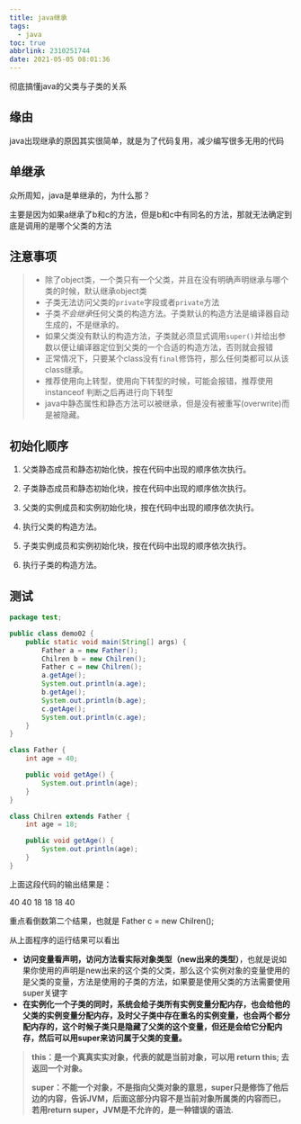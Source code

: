 ```yaml
---
title: java继承
tags:
  - java
toc: true
abbrlink: 2310251744
date: 2021-05-05 08:01:36
---
```


彻底搞懂java的父类与子类的关系

<!-- more -->

## 缘由

java出现继承的原因其实很简单，就是为了代码复用，减少编写很多无用的代码

## 单继承

众所周知，java是单继承的，为什么那？

主要是因为如果a继承了b和c的方法，但是b和c中有同名的方法，那就无法确定到底是调用的是哪个父类的方法

## 注意事项

>- 除了object类，一个类只有一个父类，并且在没有明确声明继承与哪个类的时候，默认继承object类
>- 子类无法访问父类的`private`字段或者`private`方法
>- 子类*不会继承*任何父类的构造方法。子类默认的构造方法是编译器自动生成的，不是继承的。
>- 如果父类没有默认的构造方法，子类就必须显式调用`super()`并给出参数以便让编译器定位到父类的一个合适的构造方法，否则就会报错
>- 正常情况下，只要某个class没有`final`修饰符，那么任何类都可以从该class继承。
>- 推荐使用向上转型，使用向下转型的时候，可能会报错，推荐使用instanceof 判断之后再进行向下转型
>- java中静态属性和静态方法可以被继承，但是没有被重写(overwrite)而是被隐藏。

## 初始化顺序

1. 父类静态成员和静态初始化快，按在代码中出现的顺序依次执行。
2. 子类静态成员和静态初始化块，按在代码中出现的顺序依次执行。

3. 父类的实例成员和实例初始化块，按在代码中出现的顺序依次执行。
4. 执行父类的构造方法。
5. 子类实例成员和实例初始化块，按在代码中出现的顺序依次执行。
6. 执行子类的构造方法。

## 测试

```java
package test;

public class demo02 {
    public static void main(String[] args) {
        Father a = new Father();
        Chilren b = new Chilren();
        Father c = new Chilren();
        a.getAge();
        System.out.println(a.age);
        b.getAge();
        System.out.println(b.age);
        c.getAge();
        System.out.println(c.age);
    }
}

class Father {
    int age = 40;

    public void getAge() {
        System.out.println(age);
    }
}

class Chilren extends Father {
    int age = 18;

    public void getAge() {
        System.out.println(age);
    }
}
```

上面这段代码的输出结果是：

40 40 18 18 18 40

重点看倒数第二个结果，也就是 Father c = new Chilren();

从上面程序的运行结果可以看出

- **访问变量看声明，访问方法看实际对象类型（new出来的类型）**，也就是说如果你使用的声明是new出来的这个类的父类，那么这个实例对象的变量使用的是父类的变量，方法是使用的子类的方法，如果要是使用父类的方法需要使用super关键字
- **在实例化一个子类的同时，系统会给子类所有实例变量分配内存，也会给他的父类的实例变量分配内存，及时父子类中存在重名的实例变量，也会两个都分配内存的，这个时候子类只是隐藏了父类的这个变量，但还是会给它分配内存，然后可以用super来访问属于父类的变量。**

>   **this：是一个真真实实对象，代表的就是当前对象，可以用 return this;  去返回一个对象。**
>
>   **super：不能一个对象，不是指向父类对象的意思，super只是修饰了他后边的内容，告诉JVM，后面这部分内容不是当前对象所属类的内容而已，若用return super，JVM是不允许的，是一种错误的语法.**

  